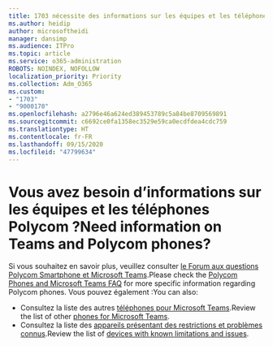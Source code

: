 ```yaml
---
title: 1703 nécessite des informations sur les équipes et les téléphones Polycom
ms.author: heidip
author: microsoftheidi
manager: dansimp
ms.audience: ITPro
ms.topic: article
ms.service: o365-administration
ROBOTS: NOINDEX, NOFOLLOW
localization_priority: Priority
ms.collection: Adm_O365
ms.custom:
- "1703"
- "9000170"
ms.openlocfilehash: a2796e46a624ed389453789c5a84be8709569891
ms.sourcegitcommit: c6692ce0fa1358ec3529e59ca0ecdfdea4cdc759
ms.translationtype: HT
ms.contentlocale: fr-FR
ms.lasthandoff: 09/15/2020
ms.locfileid: "47799634"
---
```

# <a name="need-information-on-teams-and-polycom-phones"></a><span data-ttu-id="835fc-102">Vous avez besoin d’informations sur les équipes et les téléphones Polycom ?</span><span class="sxs-lookup"><span data-stu-id="835fc-102">Need information on Teams and Polycom phones?</span></span>

<span data-ttu-id="835fc-103">Si vous souhaitez en savoir plus, veuillez consulter [le Forum aux questions Polycom Smartphone et Microsoft Teams](https://www.polycom.com/content/dam/polycom/common/documents/faqs/polycom-phones-and-microsoft-teams-faq-enus.pdf).</span><span class="sxs-lookup"><span data-stu-id="835fc-103">Please check the [Polycom Phones and Microsoft Teams FAQ](https://www.polycom.com/content/dam/polycom/common/documents/faqs/polycom-phones-and-microsoft-teams-faq-enus.pdf) for more specific information regarding Polycom phones.</span></span> <span data-ttu-id="835fc-104">Vous pouvez également :</span><span class="sxs-lookup"><span data-stu-id="835fc-104">You can also:</span></span> 

- <span data-ttu-id="835fc-105">Consultez la liste des autres [téléphones pour Microsoft Teams](https://docs.microsoft.com/microsoftteams/phones-for-teams).</span><span class="sxs-lookup"><span data-stu-id="835fc-105">Review the list of other [phones for Microsoft Teams](https://docs.microsoft.com/microsoftteams/phones-for-teams).</span></span> 
- <span data-ttu-id="835fc-106">Consultez la liste des [appareils présentant des restrictions et problèmes connus](https://support.office.com/article/control-calls-using-a-headset-in-teams-65d6e104-444d-4013-b8c2-f11317dd69a8).</span><span class="sxs-lookup"><span data-stu-id="835fc-106">Review the list of [devices with known limitations and issues](https://support.office.com/article/control-calls-using-a-headset-in-teams-65d6e104-444d-4013-b8c2-f11317dd69a8).</span></span> 
